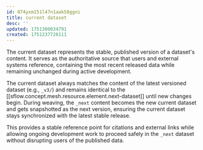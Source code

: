 ```yaml
---
id: 074yxm151l47n1aak58ggni
title: current dataset
desc: ''
updated: 1751300034791
created: 1751237726111
---
```


The current dataset represents the stable, published version of a dataset's content. It serves as the authoritative source that users and external systems reference, containing the most recent released data while remaining unchanged during active development.

The current dataset always matches the content of the latest versioned dataset (e.g., `_v3/`) and remains identical to the [[sflow.concept.mesh.resource.element.next-dataset]] until new changes begin. During weaving, the `_next` content becomes the new current dataset and gets snapshotted as the next version, ensuring the current dataset stays synchronized with the latest stable release.

This provides a stable reference point for citations and external links while allowing ongoing development work to proceed safely in the `_next` dataset without disrupting users of the published data.
